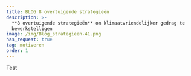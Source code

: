 ```yaml
---
title: BLOG 8 overtuigende strategieën
description: >-
  **8 overtuigende strategieën** om klimaatvriendelijker gedrag te
  bewerkstelligen
image: /img/Blog_strategieen-41.png
has_request: true
tag: motiveren
order: 1
---
```


Test